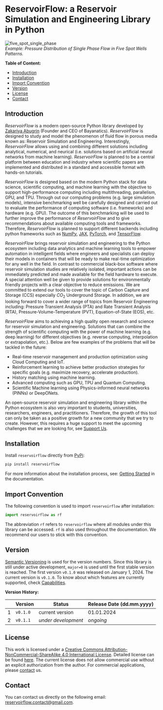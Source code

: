 # ReservoirFlow: a Reservoir Simulation and Engineering Library in Python

<!-- ![five_spot_single_phase](/docs\source\user_guide\tutorials\tutorial_five_spot_single_phase\grid_animated.gif)\ -->
![five_spot_single_phase](https://drive.google.com/uc?id=11NhTbAU_lA768yiEAsoA18SshMjDtRqZ)\
*Example: Pressure Distribution of Single Phase Flow in Five Spot Wells Patterns.*

**Table of Content:**

- [Introduction](#introduction)
- [Installation](#installation)
- [Import Convention](#import-convention)
- [Version](#version)
- [License](#license)
- [Contact](#contact)

## Introduction

*ReservoirFlow* is a modern open-source Python library developed by [Zakariya Abugrin](https://github.com/zakgrin) (Founder and CEO of Bayanatics). *ReservoirFlow* is designed to study and model the phenomenon of fluid flow in porous media known as: Reservoir Simulation and Engineering. Interestingly, *ReservoirFlow* allows using and combining different solutions including analytical, numerical, and neurical (i.e. solutions based on artificial neural networks from machine learning). *ReservoirFlow* is planned to be a central platform between education and industry where scientific papers are implemented and distributed in a standard and accessible format with hands-on tutorials.

<!--
تدفق المكامن هي مكتبة حديثة مفتوحة المصدر تم تطويرها بواسطة زكريا أبوقرين وهي مصممة لدراسة ومحاكاة ظاهرة تدفق الموائع في الوسط المسامي المعروفة باسم محاكاة وهندسة المكامن.
-->

*ReservoirFlow* is designed based on the modern Python stack for data science, scientific computing, and machine learning with the objective to support high-performance computing including multithreading, parallelism, GPU, and TPU. Through out our computing problems (e.g. large simulation models), intensive benchmarking well be carefully designed and carried out to evaluate the performance of computing software (i.e. frameworks) and hardware (e.g. GPU). The outcome of this benchmarking will be used to further improve the performance of *ReservoirFlow* and to give recommendations about available computing tools and frameworks. Therefore, *ReservoirFlow* is planned to support different backends including python frameworks such as [NumPy](https://numpy.org/doc/stable/index.html), [JAX](https://jax.readthedocs.io/en/latest/index.html), [PyTorch](https://pytorch.org/), and [TensorFlow](https://www.tensorflow.org/).

*ReservoirFlow* brings reservoir simulation and engineering to the Python ecosystem including data analytics and machine learning tools to empower automation in intelligent fields where engineers and specialists can deploy their models in containers that will be ready to make real-time optimization for any well in the field. In contrast to commercial black-box software where reservoir simulation studies are relatively isolated, important actions can be immediately predicted and made available for the field hardware to execute. A special attention well be given to provide solutions for environmentally friendly projects with a clear objective to reduce emissions. We are committed to extend our tools to cover the topic of Carbon Capture and Storage (CCS) especially $CO_2$ Underground Storage. In addition, we are looking forward to cover a wider range of topics from Reservoir Engineering including: Pressure Transient Analysis (PTA) and Rate Transient Analysis (RTA), Pressure-Volume-Temperature (PVT), Equation-of-State (EOS), etc.

*ReservoirFlow* aims to achieving a high quality open research and science for reservoir simulation and engineering. Solutions that can combine the strength of scientific computing with the power of machine learning (e.g. deep learning) for different objectives (e.g. reverse computing, interpolation or extrapolation, etc.). Below are few examples of the problems that will be tackled in the future:

- Real-time reservoir management and production optimization using Cloud Computing and IoT.
- Reinforcement learning to achieve better production strategies for specific goals (e.g. maximize recovery, accelerate production).
- History matching using machine learning.
- Advanced computing such as GPU, TPU and Quantum Computing.
- Scientific Machine learning using Physics-informed neural networks (PINNs) or DeepONets.

An open-source reservoir simulation and engineering library within the Python ecosystem is also very important to students, universities, researchers, engineers, and practitioners. Therefore, the growth of this tool can only be taken as a positive growth for a new community that we try to create. However, this requires a huge support to meet the upcoming challenges that we are looking for, see [Support Us](/support_us.html).

## Installation

Install `reservoirflow` directly from [PyPi](https://pypi.org/):

```bash
pip install reservoirflow
```

For more information about the installation process, see: [Getting Started](/user_guide/getting_started/getting_started.html) in the documentation.

## Import Convention

The following convention is used to import `reservoirflow` after installation:

```python
import reservoirflow as rf
```

The abbreviation `rf` refers to `reservoirflow` where all modules under this library can be accessed. `rf` is also used throughout the documentation. We recommend our users to stick with this convention.

## Version

[Semantic Versioning](https://semver.org/) is used for the version numbers. Since this library is still under active development, `major=0` is used until the first stable version is reached. The first version `v0.1.0` was released on January 1, 2024. The current version is `v0.1.0`. To know about which features are currently supported, check [Capabilities](capabilities.html).

**Version History:**

| |**Version**  |**Status**         |**Release Date (dd.mm.yyyy)**  |
|-|-            |-                  |-                              |
|1|`v0.1.0`     |current version    |01.01.2024                     |
|2|`v0.1.1`     |*under development*|*ongoing*                      |

## License

This work is licensed under a [Creative Commons Attribution-NonCommercial-ShareAlike 4.0 International License](https://creativecommons.org/licenses/by-nc-sa/4.0/). Detailed license can be found [here](https://creativecommons.org/licenses/by-nc-sa/4.0/legalcode). The current license does not allow commercial use without an explicit authorization from the author. For commercial applications, please [contact](#contact) us.

## Contact

You can contact us directly on the following email: <reservoirflow.contact@gmail.com>.
